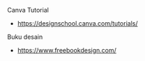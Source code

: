 
Canva Tutorial
- https://designschool.canva.com/tutorials/

Buku desain
- https://www.freebookdesign.com/
